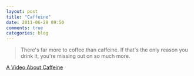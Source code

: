 ```yaml
---
layout: post
title: "Caffeine"
date: 2011-06-29 09:50
comments: true
categories: blog
---
```

> There's far more to coffee than caffeine. If that's the only reason you drink it, you're missing out on so much more.

[A Video About Caffeine](http://www.dearcoffeeiloveyou.com/a-video-about-caffeine-not-coffee/)